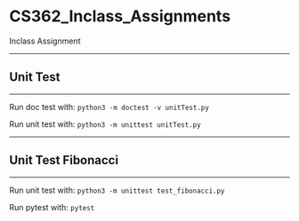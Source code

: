 # CS362_Inclass_Assignments
Inclass Assignment

------------------------------------------------------
## Unit Test 
------------------------------------------------------
Run doc test with:
`python3 -m doctest -v unitTest.py`

Run unit test with:
`python3 -m unittest unitTest.py`



------------------------------------------------------
## Unit Test Fibonacci
------------------------------------------------------
Run unit test with:
`python3 -m unittest test_fibonacci.py`

Run pytest with:
`pytest`

